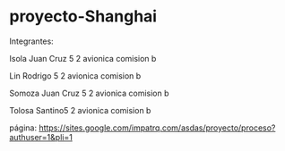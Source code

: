 # proyecto-Shanghai

Integrantes:

Isola Juan Cruz 5 2 avionica comision b


Lin Rodrigo 5 2 avionica comision b


Somoza Juan Cruz 5 2 avionica comision b


Tolosa Santino5 2 avionica comision b

página: https://sites.google.com/impatrq.com/asdas/proyecto/proceso?authuser=1&pli=1
